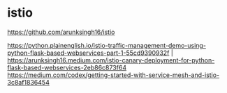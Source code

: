# istio
https://github.com/arunksingh16/istio

https://python.plainenglish.io/istio-traffic-management-demo-using-python-flask-based-webservices-part-1-55cd9390932f | https://arunksingh16.medium.com/istio-canary-deployment-for-python-flask-based-webservices-2eb86c873f64 https://medium.com/codex/getting-started-with-service-mesh-and-istio-3c8af1836454
